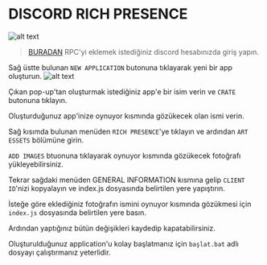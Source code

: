 # DISCORD RICH PRESENCE

![alt text](https://cdn.discordapp.com/attachments/812676282159726695/812676358689652767/RPC.png)


>[BURADAN](https://discord.com/developers/applications) RPC'yi eklemek istediğiniz discord hesabınızda giriş yapın.

Sağ üstte bulunan `NEW APPLICATION` butonuna tıklayarak yeni bir app oluşturun.
![alt text](https://cdn.discordapp.com/attachments/812676282159726695/812676550201573446/newapp.png)

Çıkan pop-up'tan oluşturmak istediğiniz app'e bir isim verin ve `CRATE` butonuna tıklayın.

Oluşturduğunuz app'inize oynuyor kısmında gözükecek olan ismi verin.

Sağ kısımda bulunan menüden `RICH PRESENCE`'ye tıklayın ve ardından `ART ESSETS` bölümüne girin.

`ADD IMAGES` btuonuna tıklayarak oynuyor kısmında gözükecek fotoğrafı yükleyebilirsiniz.

Tekrar sağdaki menüden GENERAL INFORMATION kısmına gelip `CLIENT ID`'nizi kopyalayın ve index.js dosyasında belirtilen yere yapıştırın.

İsteğe göre eklediğiniz fotoğrafın ismini oynuyor kısmında gözükmesi için `index.js` dosyasında belirtilen yere basın.

Ardından yaptığınız bütün değişikleri kaydedip kapatabilirsiniz.

Oluşturulduğunuz application'u kolay başlatmanız için `başlat.bat` adlı dosyayı çalıştırmanız yeterlidir.
